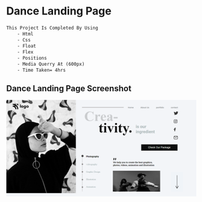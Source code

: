 # Dance Landing Page
    This Project Is Completed By Using
        - Html
        - Css
        - Float
        - Flex
        - Positions
        - Media Querry At (600px)
        - Time Taken= 4hrs
## Dance Landing Page Screenshot
![image](./Screenshot/Dancing%20Home%20Landing%20Page.png)